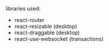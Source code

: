 libraries used: 
   - react-router
   - react-resizable (desktop)
   - react-draggable (desktop)
   - react-use-websocket (transactions)